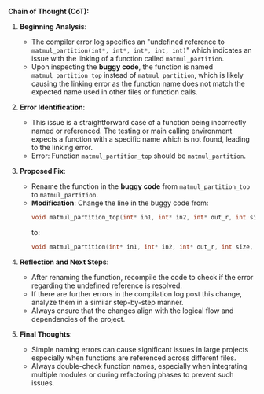 **Chain of Thought (CoT):**

1. **Beginning Analysis**:
   - The compiler error log specifies an "undefined reference to `matmul_partition(int*, int*, int*, int, int)`" which indicates an issue with the linking of a function called `matmul_partition`.
   - Upon inspecting the **buggy code**, the function is named `matmul_partition_top` instead of `matmul_partition`, which is likely causing the linking error as the function name does not match the expected name used in other files or function calls.

2. **Error Identification**:
   - This issue is a straightforward case of a function being incorrectly named or referenced. The testing or main calling environment expects a function with a specific name which is not found, leading to the linking error.
   - Error: Function `matmul_partition_top` should be `matmul_partition`.

3. **Proposed Fix**:
   - Rename the function in the **buggy code** from `matmul_partition_top` to `matmul_partition`.
   - **Modification**: Change the line in the buggy code from:
     ```cpp
     void matmul_partition_top(int* in1, int* in2, int* out_r, int size, int rep_count) {
     ```
     to:
     ```cpp
     void matmul_partition(int* in1, int* in2, int* out_r, int size, int rep_count) {
     ```

4. **Reflection and Next Steps**:
   - After renaming the function, recompile the code to check if the error regarding the undefined reference is resolved.
   - If there are further errors in the compilation log post this change, analyze them in a similar step-by-step manner.
   - Always ensure that the changes align with the logical flow and dependencies of the project.

5. **Final Thoughts**:
   - Simple naming errors can cause significant issues in large projects especially when functions are referenced across different files.
   - Always double-check function names, especially when integrating multiple modules or during refactoring phases to prevent such issues.